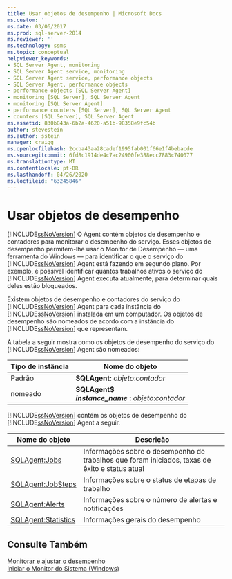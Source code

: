 ```yaml
---
title: Usar objetos de desempenho | Microsoft Docs
ms.custom: ''
ms.date: 03/06/2017
ms.prod: sql-server-2014
ms.reviewer: ''
ms.technology: ssms
ms.topic: conceptual
helpviewer_keywords:
- SQL Server Agent, monitoring
- SQL Server Agent service, monitoring
- SQL Server Agent service, performance objects
- SQL Server Agent, performance objects
- performance objects [SQL Server Agent]
- monitoring [SQL Server], SQL Server Agent
- monitoring [SQL Server Agent]
- performance counters [SQL Server], SQL Server Agent
- counters [SQL Server], SQL Server Agent
ms.assetid: 830b843a-6b2a-4620-a51b-98358e9fc54b
author: stevestein
ms.author: sstein
manager: craigg
ms.openlocfilehash: 2ccba43aa28cadef1995fab001f66e1f4bebacde
ms.sourcegitcommit: 6fd8c1914de4c7ac24900fe388ecc7883c740077
ms.translationtype: MT
ms.contentlocale: pt-BR
ms.lasthandoff: 04/26/2020
ms.locfileid: "63245846"
---
```

# <a name="use-performance-objects"></a>Usar objetos de desempenho
  [!INCLUDE[ssNoVersion](../../includes/ssnoversion-md.md)] O Agent contém objetos de desempenho e contadores para monitorar o desempenho do serviço. Esses objetos de desempenho permitem-lhe usar o Monitor de Desempenho — uma ferramenta do Windows — para identificar o que o serviço do [!INCLUDE[ssNoVersion](../../includes/ssnoversion-md.md)] Agent está fazendo em segundo plano. Por exemplo, é possível identificar quantos trabalhos ativos o serviço do [!INCLUDE[ssNoVersion](../../includes/ssnoversion-md.md)] Agent executa atualmente, para determinar quais deles estão bloqueados.  
  
 Existem objetos de desempenho e contadores do serviço do [!INCLUDE[ssNoVersion](../../includes/ssnoversion-md.md)] Agent para cada instância do [!INCLUDE[ssNoVersion](../../includes/ssnoversion-md.md)] instalada em um computador. Os objetos de desempenho são nomeados de acordo com a instância do [!INCLUDE[ssNoVersion](../../includes/ssnoversion-md.md)] que representam.  
  
 A tabela a seguir mostra como os objetos de desempenho do serviço do [!INCLUDE[ssNoVersion](../../includes/ssnoversion-md.md)] Agent são nomeados:  
  
|Tipo de instância|Nome do objeto|  
|-------------------|-----------------|  
|Padrão|**SQLAgent:** *objeto*:*contador*|  
|nomeado|**SQLAgent$**<br /> ***instance_name* :** *objeto*:*contador*|  
  
 [!INCLUDE[ssNoVersion](../../includes/ssnoversion-md.md)] contém os objetos de desempenho do [!INCLUDE[ssNoVersion](../../includes/ssnoversion-md.md)] Agent a seguir.  
  
|Nome do objeto|Descrição|  
|-----------------|-----------------|  
|[SQLAgent:Jobs](../../relational-databases/performance-monitor/sql-server-agent-jobs-object.md)|Informações sobre o desempenho de trabalhos que foram iniciados, taxas de êxito e status atual|  
|[SQLAgent:JobSteps](../../relational-databases/performance-monitor/sql-server-agent-jobsteps-object.md)|Informações sobre o status de etapas de trabalho|  
|[SQLAgent:Alerts](../../relational-databases/performance-monitor/sql-server-agent-alerts-object.md)|Informações sobre o número de alertas e notificações|  
|[SQLAgent:Statistics](../../relational-databases/performance-monitor/sql-server-agent-statistics-object.md)|Informações gerais do desempenho|  
  
## <a name="see-also"></a>Consulte Também  
 [Monitorar e ajustar o desempenho](../../relational-databases/performance/monitor-and-tune-for-performance.md)   
 [Iniciar o Monitor do Sistema &#40;Windows&#41;](../../relational-databases/performance/start-system-monitor-windows.md)  
  
  
